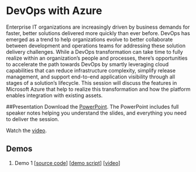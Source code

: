 # DevOps with Azure
Enterprise IT organizations are increasingly driven by business demands for faster, better solutions delivered more quickly than ever before.  DevOps has emerged as a trend to help organizations evolve to better collaborate between development and operations teams for addressing these solution delivery challenges.  While a DevOps transformation can take time to fully realize within an organization’s people and processes, there’s opportunities to accelerate the path towards DevOps by smartly leveraging cloud capabilities that can reduce infrastructure complexity, simplify release management, and support end-to-end application visibility through all stages of a solution’s lifecycle.  This session will discuss the features in Microsoft Azure that help to realize this transformation and how the platform enables integration with existing assets.

##Presentation
Download the [PowerPoint](https://github.com/GSIAzureCOE/DevOps/blob/master/todo.pptx).
The PowerPoint includes full speaker notes helping you understand the slides, and everything you need to deliver the session.

Watch the [video](https://gsiazurecoecontent.blob.core.windows.net/devops-in-azure/todo.mp4).

## Demos
1. Demo 1
[[source code](https://github.com/GSIAzureCOE/DevOps/blob/master/todo)]
[[demo script](https://github.com/GSIAzureCOE/DevOps/blob/master/todo.docx)]
[[video](https://gsiazurecoecontent.blob.core.windows.net/devops-in-azure/todo.mp4)]
